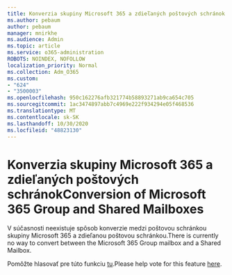 ```yaml
---
title: Konverzia skupiny Microsoft 365 a zdieľaných poštových schránok
ms.author: pebaum
author: pebaum
manager: mnirkhe
ms.audience: Admin
ms.topic: article
ms.service: o365-administration
ROBOTS: NOINDEX, NOFOLLOW
localization_priority: Normal
ms.collection: Adm_O365
ms.custom:
- "624"
- "3500003"
ms.openlocfilehash: 950c162276afb321774b58893271ab9ca654c705
ms.sourcegitcommit: 1ac3474897abb7c4969e222f934294e05f468536
ms.translationtype: MT
ms.contentlocale: sk-SK
ms.lasthandoff: 10/30/2020
ms.locfileid: "48823130"
---
```

# <a name="conversion-of-microsoft-365-group-and-shared-mailboxes"></a><span data-ttu-id="7c69e-102">Konverzia skupiny Microsoft 365 a zdieľaných poštových schránok</span><span class="sxs-lookup"><span data-stu-id="7c69e-102">Conversion of Microsoft 365 Group and Shared Mailboxes</span></span>

<span data-ttu-id="7c69e-103">V súčasnosti neexistuje spôsob konverzie medzi poštovou schránkou skupiny Microsoft 365 a zdieľanou poštovou schránkou.</span><span class="sxs-lookup"><span data-stu-id="7c69e-103">There is currently no way to convert between the Microsoft 365 Group mailbox and a Shared Mailbox.</span></span>

<span data-ttu-id="7c69e-104">Pomôžte hlasovať pre túto funkciu [tu](https://aka.ms/M365GroupToShared).</span><span class="sxs-lookup"><span data-stu-id="7c69e-104">Please help vote for this feature [here](https://aka.ms/M365GroupToShared).</span></span>
